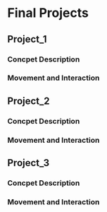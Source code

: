 # Final Projects

## Project_1

### Concpet Description

### Movement and Interaction

## Project_2

### Concpet Description

### Movement and Interaction

## Project_3

### Concpet Description

### Movement and Interaction






